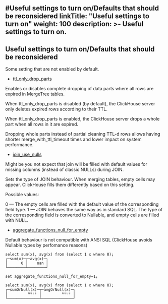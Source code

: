 #Useful settings to turn on/Defaults that should be reconsidered
linkTitle: "Useful settings to turn on"
weight: 100
description: >-
     Useful settings to turn on.
---

## Useful settings to turn on/Defaults that should be reconsidered

Some setting that are not enabled by default.

* [ttl_only_drop_parts](https://clickhouse.com/docs/en/operations/settings/settings/#ttl_only_drop_parts)

Enables or disables complete dropping of data parts where all rows are expired in MergeTree tables.

When ttl_only_drop_parts is disabled (by default), the ClickHouse server only deletes expired rows according to their TTL.

When ttl_only_drop_parts is enabled, the ClickHouse server drops a whole part when all rows in it are expired.

Dropping whole parts instead of partial cleaning TTL-d rows allows having shorter merge_with_ttl_timeout times and lower impact on system performance.

* [join_use_nulls](https://clickhouse.com/docs/en/operations/settings/settings/#join_use_nulls)

Might be you not expect that join will be filled with default values for missing columns (instead of classic NULLs) during JOIN.

Sets the type of JOIN behaviour. When merging tables, empty cells may appear. ClickHouse fills them differently based on this setting.

Possible values:

0 — The empty cells are filled with the default value of the corresponding field type.
1 — JOIN behaves the same way as in standard SQL. The type of the corresponding field is converted to Nullable, and empty cells are filled with NULL.

* [aggregate_functions_null_for_empty](https://clickhouse.com/docs/en/operations/settings/settings/#aggregate_functions_null_for_empty)

Default behaviour is not compatible with ANSI SQL (ClickHouse avoids Nullable types by perfomance reasons)

```
select sum(x), avg(x) from (select 1 x where 0);
┌─sum(x)─┬─avg(x)─┐
│      0 │    nan │
└────────┴────────┘

set aggregate_functions_null_for_empty=1;

select sum(x), avg(x) from (select 1 x where 0);
┌─sumOrNull(x)─┬─avgOrNull(x)─┐
│         ᴺᵁᴸᴸ │         ᴺᵁᴸᴸ │
└──────────────┴──────────────┘
```
